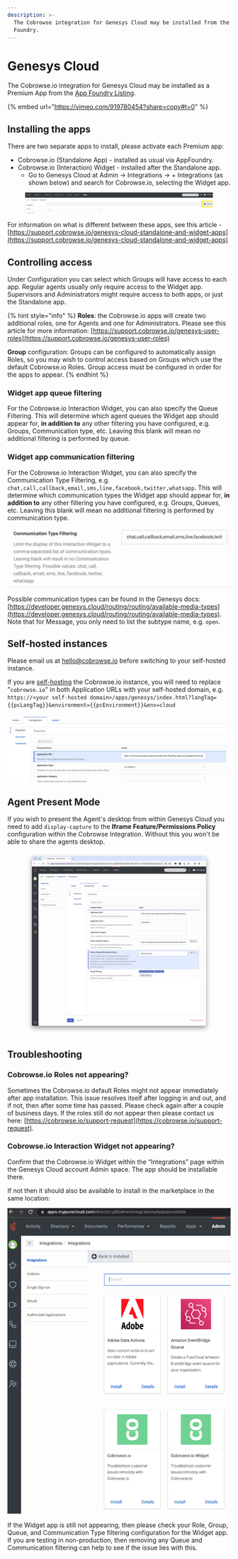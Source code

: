 ```yaml
---
description: >-
  The Cobrowse integration for Genesys Cloud may be installed from the App
  Foundry.
---
```


# Genesys Cloud

The Cobrowse.io integration for Genesys Cloud may be installed as a Premium App from the [App Foundry Listing](https://appfoundry.genesys.com/filter/genesyscloud/listing/af9a5848-07fd-4021-bce0-663c02970566).&#x20;

{% embed url="https://vimeo.com/919780454?share=copy#t=0" %}

## Installing the apps

There are two separate apps to install, please activate each Premium app:

* Cobrowse.io (Standalone App) - installed as usual via AppFoundry.&#x20;
* Cobrowse.io (Interaction) Widget - installed after the Standalone app.&#x20;
  * Go to Genesys Cloud at Admin -> Integrations -> + Integrations (as shown below) and search for Cobrowse.io, selecting the Widget app.

<figure><img src="../../../.gitbook/assets/Screenshot 2023-06-19 at 15.38.04.png" alt=""><figcaption></figcaption></figure>

For information on what is different between these apps, see this article - [https://support.cobrowse.io/genesys-cloud-standalone-and-widget-apps](https://support.cobrowse.io/genesys-cloud-standalone-and-widget-apps)

## Controlling access

Under Configuration you can select which Groups will have access to each app. Regular agents usually only require access to the Widget app. Supervisors and Administrators might require access to both apps, or just the Standalone app.

{% hint style="info" %}
**Roles**: the Cobrowse.io apps will create two additional roles, one for Agents and one for Administrators. Please see this article for more information: [https://support.cobrowse.io/genesys-user-roles](https://support.cobrowse.io/genesys-user-roles)

**Group** configuration: Groups can be configured to automatically assign Roles, so you may wish to control access based on Groups which use the default Cobrowse.io Roles. Group access must be configured in order for the apps to appear.&#x20;
{% endhint %}

### Widget app queue filtering

For the Cobrowse.io Interaction Widget, you can also specify the Queue Filtering. This will determine which agent queues the Widget app should appear for, **in addition to** any other filtering you have configured, e.g. Groups, Communication type, etc. Leaving this blank will mean no additional filtering is performed by queue.&#x20;

### Widget app communication filtering

For the Cobrowse.io Interaction Widget, you can also specify the Communication Type Filtering, e.g. `chat,call,callback,email,sms,line,facebook,twitter,whatsapp`. This will determine which communication types the Widget app should appear for, **in addition to** any other filtering you have configured, e.g. Groups, Queues, etc. Leaving this blank will mean no additional filtering is performed by communication type.&#x20;

![](<../../../.gitbook/assets/Screen Shot 2021-04-09 at 10.13.30 AM.png>)

Possible communication types can be found in the Genesys docs: [https://developer.genesys.cloud/routing/routing/available-media-types](https://developer.genesys.cloud/routing/routing/available-media-types). Note that for Message, you only need to list the subtype name, e.g. `open`.

## Self-hosted instances

Please email us at [hello@cobrowse.io](mailto:hello@cobrowse.io) before switching to your self-hosted instance.&#x20;

If you are [self-hosting](../../../enterprise-self-hosting/self-hosting-overview.md) the Cobrowse.io instance, you will need to replace "`cobrowse.io`" in both Application URLs with your self-hosted domain, e.g. `https://<your self-hosted domain>/apps/genesys/index.html?langTag={{pcLangTag}}&environment={{pcEnvironment}}&env=cloud`

![](<../../../.gitbook/assets/Screenshot 2022-06-06 at 11.07.18.png>)

## Agent Present Mode

If you wish to present the Agent's desktop from within Genesys Cloud you need to add `display-capture` to the **Iframe Feature/Permissions Policy** configuration within the Cobrowse Integration. Without this you won't be able to share the agents desktop.&#x20;

<figure><img src="../../../.gitbook/assets/image (1) (1).png" alt=""><figcaption></figcaption></figure>

## Troubleshooting

### Cobrowse.io Roles not appearing?

Sometimes the Cobrowse.io default Roles might not appear immediately after app installation. This issue resolves itself after logging in and out, and if not, then after some time has passed. Please check again after a couple of business days. If the roles still do not appear then please contact us here: [https://cobrowse.io/support-request](https://cobrowse.io/support-request).

### Cobrowse.io Interaction Widget not appearing?

Confirm that the Cobrowse.io Widget within the “Integrations” page within the Genesys Cloud account Admin space. The app should be installable there.

If not then it should also be available to install in the marketplace in the same location:

![](<../../../.gitbook/assets/Screenshot 2022-07-26 at 13.57.37.png>)

If the Widget app is still not appearing, then please check your Role, Group, Queue, and Communication Type filtering configuration for the Widget app. If you are testing in non-production, then removing any Queue and Communication filtering can help to see if the issue lies with this.&#x20;

